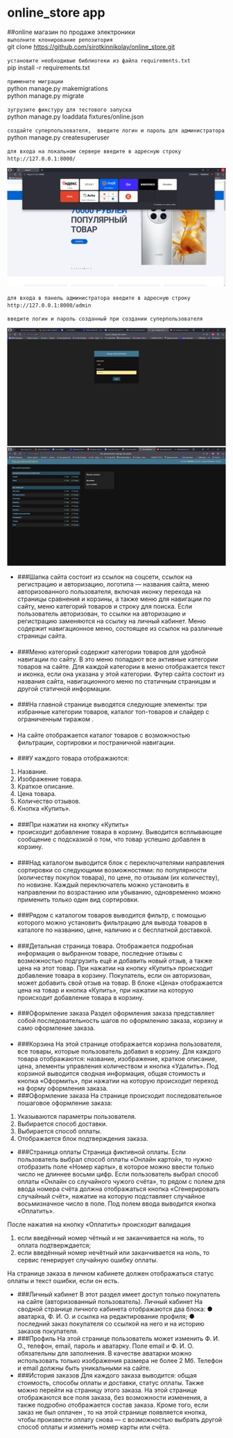 # online_store app
##online магазин по продаже электроники\
``выполните клонирование репозитория``\
git clone https://github.com/sirotkinnikolay/online_store.git

``установите необходивые библиотеки из файла requirements.txt``\
pip install -r requirements.txt

``примените миграции``\
python manage.py makemigrations\
python manage.py migrate

``зугрузите фикстуру для тестового запуска``\
python manage.py loaddata fixtures/online.json

``создайте суперпользователя,  введите логин и пароль для администратора ``\
python manage.py createsuperuser

``для входа на локальном сервере введите в адресную строку http://127.0.0.1:8000/ ``

![img_3.png](img_3.png)

``для входа в панель администратора введите в адресную строку http://127.0.0.1:8000/admin``

``введите логин и пароль созданный при создании суперпользователя ``

![img_4.png](img_4.png)
![img.png](img.png)

- ###Шапка сайта 
состоит из ссылок на соцсети, ссылок на регистрацию и
авторизацию, логотипа — названия сайта, меню авторизованного пользователя,
включая иконку перехода на страницы сравнения и корзины, а также меню
для навигации по сайту, меню категорий товаров и строку для поиска.
Если пользователь авторизован, то ссылки на авторизацию и регистрацию
заменяются на ссылку на личный кабинет.
Меню содержит навигационное меню, состоящее из ссылок на различные
страницы сайта.
####
- ###Меню категорий
содержит категории товаров для удобной навигации по сайту.
В это меню попадают все активные категории товаров на сайте. Для каждой категории
в меню отображается текст и иконка, если она указана у этой категории.
Футер сайта состоит из названия сайта, навигационного меню по статичным
страницам и другой статичной информации.
####
- ###На главной странице выводятся следующие элементы:
три избранные категории товаров, каталог топ-товаров и слайдер
с ограниченным тиражом .
####
- На сайте отображается каталог товаров с возможностью фильтрации,
сортировки и постраничной навигации. 
####
- ###У каждого товара отображаются:
1. Название.
2. Изображение товара.
3. Краткое описание.
4. Цена товара.
5. Количество отзывов.
6. Кнопка «Купить».
####
- ###При нажатии на кнопку «Купить»
- происходит добавление товара в корзину.
Выводится всплывающее сообщение с подсказкой о том, что товар успешно добавлен
в корзину.
####
- ###Над каталогом
выводится блок с переключателями направления сортировки
со следующими возможностями: по популярности (количеству покупок товара),
по цене, по отзывам (их количеству), по новизне. Каждый переключатель можно
установить в направлении по возрастанию или убыванию, одновременно можно
применить только один вид сортировки.
####
- ###Рядом с каталогом товаров
выводится фильтр, с помощью которого можно
установить фильтрацию для вывода товаров в каталоге по названию, цене, наличию и 
с бесплатной доставкой.
####
- ###Детальная страница товара.
Отображается подробная информация о выбранном товаре, последние отзывы
с возможностью подгрузить ещё и добавить новый отзыв, а также цена на этот товар.
При нажатии на кнопку «Купить» происходит добавление товара в корзину.
Покупатель, если он авторизован, может добавить свой отзыв на товар.
В блоке «Цена» отображается цена на товар и кнопка «Купить», при нажатии
на которую происходит добавление товара в корзину.
####
- ###Оформление заказа
Раздел оформления заказа представляет собой последовательность шагов
по оформлению заказа, корзину и само оформление заказа.
####
- ###Корзина
На этой странице отображается корзина пользователя, все товары, которые
пользователь добавил в корзину. Для каждого товара
отображаются: название, изображение, краткое описание, цена, элементы управления
количеством и кнопка «Удалить».
Под корзиной выводится сводная информация, общая стоимость и кнопка
«Оформить», при нажатии на которую происходит переход на форму оформления заказа.
- ###Оформление заказа
На странице происходит последовательное пошаговое оформление заказа:
1. Указываются параметры пользователя.
2. Выбирается способ доставки.
3. Выбирается способ оплаты.
4. Отображается блок подтверждения заказа.

- ###Страница оплаты
Страница фиктивной оплаты.
Если пользователь выбрал способ оплаты «Онлайн картой», то нужно
отобразить поле «Номер карты», в которое можно ввести только число не длиннее
восьми цифр.
Если пользователь выбрал способ оплаты «Онлайн со случайного чужого
счёта», то рядом с полем для ввода номера счёта должна отображаться кнопка
«Сгенерировать случайный счёт», нажатие на которую подставляет случайное
восьмизначное число в поле.
Под полем ввода выводится кнопка «Оплатить».

После нажатия на кнопку «Оплатить» происходит валидация

1. если введённый номер чётный и не заканчивается на ноль, то оплата
подтверждается;
2. если введённый номер нечётный или заканчивается на ноль, то сервис
генерирует случайную ошибку оплаты.

На странице заказа в личном кабинете должен отображаться статус оплаты и
текст ошибки, если он есть.

- ###Личный кабинет
В этот раздел имеет доступ только покупатель на сайте (авторизованный
пользователь).
Личный кабинет
На сводной странице личного кабинета отображаются два блока:
● аватарка, Ф. И. О. и ссылка на редактирование профиля;
● последний заказ покупателя со ссылкой на него и на историю заказов
покупателя.
- ###Профиль
На этой странице пользователь может изменить Ф. И. О., телефон, email,
пароль и аватарку.
Поле email и Ф. И. О. обязательны для заполнения. В качестве аватарки можно
использовать только изображения размера не более 2 Мб. Телефон и email должны
быть уникальными на сайте.
- ###История заказов
Для каждого заказа выводится: общая стоимость, способы оплаты
и доставки, статус оплаты. Также можно перейти
на страницу этого заказа. На этой странице отображаются все поля заказа,
без возможности изменения, а также подробно отображается состав заказа. Кроме
того, если заказ не был оплачен , то на этой странице появляется кнопка,
чтобы произвести оплату снова — с возможностью выбрать другой способ оплаты и
изменить номер карты или счёта.
